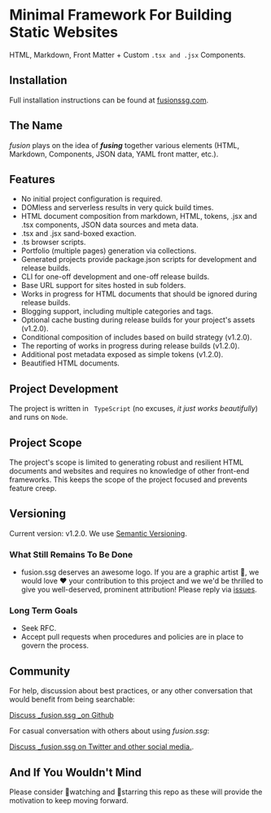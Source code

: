 # Minimal Framework For Building Static Websites

HTML, Markdown, Front Matter + Custom `.tsx and .jsx` Components.

## Installation

Full installation instructions can be found at [fusionssg.com](https://fusionssg.com/docs/installation/).

## The Name

_fusion_ plays on the idea of **_fusing_** together various elements (HTML, Markdown, Components, JSON data, YAML front matter, etc.).

## Features

- No initial project configuration is required.
- DOMless and serverless results in very quick build times.
- HTML document composition from markdown, HTML, tokens, .jsx and .tsx components, JSON data sources and meta data.
- .tsx and .jsx sand-boxed exaction.
- .ts browser scripts.
- Portfolio (multiple pages) generation via collections.
- Generated projects provide package.json scripts for development and release builds.
- CLI for one-off development and one-off release builds.
- Base URL support for sites hosted in sub folders.
- Works in progress for HTML documents that should be ignored during release builds.
- Blogging support, including multiple categories and tags.
- Optional cache busting during release builds for your project's assets (v1.2.0).
- Conditional composition of includes based on build strategy (v1.2.0).
- The reporting of works in progress during release builds (v1.2.0).
- Additional post metadata exposed as simple tokens (v1.2.0).
- Beautified HTML documents.

## Project Development

The project is written in ` TypeScript` (no excuses, _it just works beautifully_) and runs on `Node`.

## Project Scope
The project's scope is limited to generating robust and resilient HTML documents and websites and requires no knowledge of other front-end frameworks. This keeps the scope of the project focused and prevents feature creep.

## Versioning
Current version: v1.2.0. We use [Semantic Versioning](https://semver.org/).

### What Still Remains To Be Done

- fusion.ssg deserves an awesome logo. If you are a graphic artist 🎨, we would love ❤️  your contribution to this project and we we'd be thrilled to give you well-deserved, prominent attribution! Please reply via [issues](https://github.com/4awpawz/fusion.ssg/issues/51).

### Long Term Goals

- Seek RFC.
- Accept pull requests when procedures and policies are in place to govern the process.

## Community

For help, discussion about best practices, or any other conversation that would benefit from being searchable:

[Discuss _fusion.ssg _on Github](https://github.com/4awpawz/fusion.ssg/discussions)

For casual conversation with others about using _fusion.ssg_:

[Discuss _fusion.ssg on Twitter and other social media.](https://twitter.com).

## And If You Wouldn't Mind

Please consider 👀watching and 🌟starring this repo as these will provide the motivation to keep moving forward.
